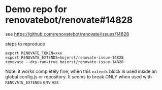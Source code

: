 # Demo repo for renovatebot/renovate#14828

see https://github.com/renovatebot/renovate/issues/14828

steps to reproduce

```shell
export RENOVATE_TOKEN=xxx
export RENOVATE_EXTENDS=hojerst/renovate-issue-14828
renovate --dry-run=true hojerst/renovate-issue-14828
```

Note: it works completely fine, when this `extends` block is used inside an global config.js or repository. It seems to
break ONLY when used with `RENOVATE_EXTENDS` env var.
